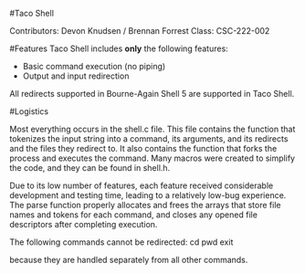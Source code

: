 #Taco Shell

Contributors: Devon Knudsen / Brennan Forrest
Class: CSC-222-002

#Features
Taco Shell includes **only** the following features:

* Basic command execution (no piping)
* Output and input redirection

All redirects supported in Bourne-Again Shell 5 are supported in Taco Shell.

#Logistics

Most everything occurs in the shell.c file. This file
contains the function that tokenizes the input string into
a command, its arguments, and its redirects and the files they
redirect to. It also contains the function that forks the process
and executes the command. Many macros were created to simplify the
code, and they can be found in shell.h.

Due to its low number of features, each feature received considerable
development and testing time, leading to a relatively low-bug experience.
The parse function properly allocates and frees the arrays that store 
file names and tokens for each command, and closes any opened file
descriptors after completing execution.

The following commands cannot be redirected:
cd
pwd
exit

because they are handled separately from all other commands. 